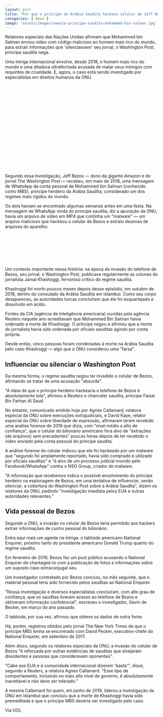 ```yaml
---
layout: post
title: "Por que o príncipe da Arábia Saudita hackeou celular de Jeff Bezos, segundo investigação da ONU"
categories: [ News ]
image: 'assets/images/news/o-principe-saudita-mohammed-bin-salman.jpg'
---
```


Relatores especiais das Nações Unidas afirmam que Mohammed bin Salman enviou vídeo com código malicioso ao homem mais rico do mundo, para extrair informações que 'silenciassem' seu jornal, o Washington Post; príncipe saudita nega.

Uma intriga internacional envolve, desde 2018, o homem mais rico do mundo e uma ditadura ultrafechada acusada de matar seus inimigos com requintes de crueldade. E, agora, o caso está sendo investigado por especialistas em direitos humanos da ONU.

<!-- QUADRADO -->
<script async src="//pagead2.googlesyndication.com/pagead/js/adsbygoogle.js"></script>
<ins class="adsbygoogle"
style="display:inline-block;width:336px;height:280px"
data-ad-client="ca-pub-2838251107855362"
data-ad-slot="5351066970"></ins>
<script>
(adsbygoogle = window.adsbygoogle || []).push({});
</script>

Segundo essa investigação, Jeff Bezos — dono da gigante Amazon e do jornal The Washington Post — recebeu, em maio de 2018, uma mensagem de WhatsApp da conta pessoal de Mohammed bin Salman (conhecido como MBS), príncipe herdeiro da Arábia Saudita, considerado um dos regimes mais rígidos do mundo.

Os dois haviam se encontrado algumas semanas antes em uma festa. Na mensagem de WhatsApp vinda do príncipe saudita, diz a apuração da ONU, havia um arquivo de vídeo em MP4 que continha um "malware" — um arquivo malicioso que hackeou o celular de Bezos e extraiu dezenas de arquivos do aparelho.

<!-- MINI ANÚNCIO -->
<script async src="//pagead2.googlesyndication.com/pagead/js/adsbygoogle.js"></script>
<!-- Games Root -->
<ins class="adsbygoogle"
style="display:inline-block;width:730px;height:95px"
data-ad-client="ca-pub-2838251107855362"
data-ad-slot="5351066970"></ins>
<script>
(adsbygoogle = window.adsbygoogle || []).push({});
</script>

Um contexto importante nessa história: na época da invasão do telefone de Bezos, seu jornal, o Washington Post, publicava regularmente as colunas do jornalista Jamal Khashoggi, fervoroso crítico do regime saudita.

Khashoggi foi morto poucos meses depois desse episódio, em outubro de 2018, dentro do consulado da Arábia Saudita em Istambul. Como seu corpo desapareceu, as autoridades turcas concluíram que ele foi esquartejado e dissolvido em ácido.

Fontes da CIA (agência de inteligência americana) ouvidas pela agência Reuters naquele ano acreditavam que Mohammed Bin Salman havia ordenado a morte de Khashoggi. O príncipe negou e afirmou que a morte do jornalista havia sido ordenada por oficiais sauditas agindo por conta própria.

Desde então, cinco pessoas foram condenadas à morte na Arábia Saudita pelo caso Khashoggi — algo que a ONU considerou uma "farsa".

<!-- RETANGULO LARGO 2 -->
<script async src="//pagead2.googlesyndication.com/pagead/js/adsbygoogle.js"></script>
<ins class="adsbygoogle"
style="display:block; text-align:center;"
data-ad-layout="in-article"
data-ad-format="fluid"
data-ad-client="ca-pub-2838251107855362"
data-ad-slot="8549252987"></ins>
<script>
(adsbygoogle = window.adsbygoogle || []).push({});
</script>

## Influenciar ou silenciar o Washington Post

Da mesma forma, o regime saudita negou ter invadido o celular de Bezos, afirmando se tratar de uma acusação "absurda".

"A ideia de que o príncipe herdeiro hackearia o telefone de Bezos é absolutamente tola", afirmou à Reuters o chanceler saudita, príncipe Faisal Bin Farhan Al Saud.

No entanto, comunicado emitido hoje por Agnes Callamard, relatora especial da ONU sobre execuções extrajudiciais, e David Kaye, relator especial da ONU sobre liberdade de expressão, afirmaram terem recebido uma análise forense de 2019 que dizia, com "nível médio a alto de confiança", que o celular do bilionário americano fora alvo de "extrações (de arquivos) sem precedentes" poucas horas depois de ter recebido o vídeo enviado pela conta pessoal do príncipe saudita.

A análise forense do celular indicou que ele foi hackeado por um malware que "segundo foi amplamente reportado, havia sido comprado e utilizado por oficiais sauditas" e "é alvo de um processo judicial movido pelo Facebook/WhatsApp" contra o NSO Group, criador do malware.

<!-- RETANGULO LARGO -->
<script async src="https://pagead2.googlesyndication.com/pagead/js/adsbygoogle.js"></script>
<!-- Informat -->
<ins class="adsbygoogle"
style="display:block"
data-ad-client="ca-pub-2838251107855362"
data-ad-slot="2327980059"
data-ad-format="auto"
data-full-width-responsive="true"></ins>
<script>
(adsbygoogle = window.adsbygoogle || []).push({});
</script>

"A informação que recebemos indica o possível envolvimento do príncipe herdeiro na espionagem de Bezos, em uma tentativa de influenciar, senão silenciar, a cobertura do Washington Post sobre a Arábia Saudita", dizem os relatores da ONU, pedindo "investigação imediata pelos EUA e outras autoridades relevantes."

## Vida pessoal de Bezos

Segundo a ONU, a invasão no celular de Bezos teria permitido aos hackers extrair informações de cunho pessoal do bilionário.

Entra aqui mais um agente na intriga: o tabloide americano National Enquirer, próximo tanto do presidente americano Donald Trump quanto do regime saudita.

Em fevereiro de 2019, Bezos fez um post público acusando o National Enquirer de chantageá-lo com a publicação de fotos e informações sobre um suposto caso extraconjugal seu.

Um investigador contratado por Bezos concluiu, no mês seguinte, que o material pessoal teria sido fornecido pelos sauditas ao National Enquirer.

"Nossa investigação e diversos especialistas concluíram, com alto grau de confiança, que os sauditas tiveram acesso ao telefone de Bezos e obtiveram informação confidencial", escreveu o investigador, Gavin de Becker, em março do ano passado.

O tabloide, por sua vez, afirmou que obteve os dados de outra fonte.

Há, porém, registros obtidos pelo jornal The New York Times de que o príncipe MBS tenha se encontrado com David Pecker, executivo-chefe do National Enquirer, em setembro de 2017.

Além disso, segundo os relatores especiais da ONU, a invasão do celular de Bezos "é reforçada por outras evidências de sauditas que alvejaram dissidentes e pessoas que consideravam oponentes".

"Cabe aos EUA e à comunidade internacional dizerem 'basta'", disse, segundo a Reuters, a relatora Agnes Callamard. "Esse tipo de comportamento, incluindo no mais alto nível de governo, é absolutamente inaceitável e não deve ser tolerado."

A mesma Callamard foi quem, em junho de 2019, liderou a investigação da ONU em Istambul que concluiu que a morte de Khashoggi havia sido premeditada e que o príncipe MBS deveria ser investigado pelo caso.

Via UOL
